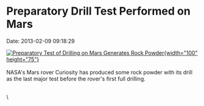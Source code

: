 Preparatory Drill Test Performed on Mars
========================================

Date: 2013-02-09 09:18:29

[![Preparatory Test of Drilling on Mars Generates Rock
Powder](http://www.jpl.nasa.gov/images/msl/20130207/pia16760-th.jpg){width="100"
height="75"}](http://www.jpl.nasa.gov/news/news.cfm?release=2013-051&rn=news.xml&rst=3685)\
\
NASA\'s Mars rover Curiosity has produced some rock powder with its
drill as the last major test before the rover\'s first full drilling.

\
\
